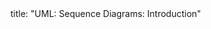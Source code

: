 <frontmatter>
title: "UML: Sequence Diagrams: Introduction"
</frontmatter>

<include src="unit-inPage-asFlat.md" boilerplate />
